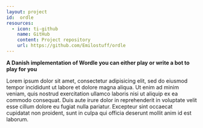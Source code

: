 ```yaml
---
layout: project
id:  ordle
resources:
  - icon: ti-github
    name: GitHub
    content: Project repository
    url: https://github.com/Emilostuff/ordle
---
```


**A Danish implementation of Wordle you can either play or write a bot to play for you**

Lorem ipsum dolor sit amet, consectetur adipisicing elit, sed do eiusmod tempor incididunt ut labore et dolore magna aliqua. Ut enim ad minim veniam, quis nostrud exercitation ullamco laboris nisi ut aliquip ex ea commodo consequat. Duis aute irure dolor in reprehenderit in voluptate velit esse cillum dolore eu fugiat nulla pariatur. Excepteur sint occaecat cupidatat non proident, sunt in culpa qui officia deserunt mollit anim id est laborum.
